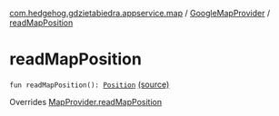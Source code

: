 [com.hedgehog.gdzietabiedra.appservice.map](../index.md) / [GoogleMapProvider](index.md) / [readMapPosition](./read-map-position.md)

# readMapPosition

`fun readMapPosition(): `[`Position`](../../com.github.asvid.biedra.domain/-position/index.md) [(source)](https://github.com/asvid/GdzieTaBiedra/tree/master/app/src/main/java/com/hedgehog/gdzietabiedra/appservice/map/GoogleMapProvider.kt#L86)

Overrides [MapProvider.readMapPosition](../-map-provider/read-map-position.md)

